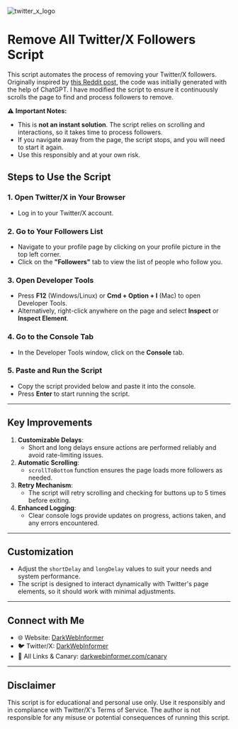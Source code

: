 ![twitter_x_logo](https://github.com/user-attachments/assets/9dcdbe07-a491-4495-9a07-566adf7a2d54)

# Remove All Twitter/X Followers Script

This script automates the process of removing your Twitter/X followers. Originally inspired by [this Reddit post](https://www.reddit.com/r/Twitter/comments/1gs601u/removing_all_my_followers/), the code was initially generated with the help of ChatGPT. I have modified the script to ensure it continuously scrolls the page to find and process followers to remove.

⚠️ **Important Notes:**
- This is **not an instant solution**. The script relies on scrolling and interactions, so it takes time to process followers.
- If you navigate away from the page, the script stops, and you will need to start it again.
- Use this responsibly and at your own risk.

## Steps to Use the Script

### 1. Open Twitter/X in Your Browser
- Log in to your Twitter/X account.

### 2. Go to Your Followers List
- Navigate to your profile page by clicking on your profile picture in the top left corner.
- Click on the **"Followers"** tab to view the list of people who follow you.

### 3. Open Developer Tools
- Press **F12** (Windows/Linux) or **Cmd + Option + I** (Mac) to open Developer Tools.
- Alternatively, right-click anywhere on the page and select **Inspect** or **Inspect Element**.

### 4. Go to the Console Tab
- In the Developer Tools window, click on the **Console** tab.

### 5. Paste and Run the Script
- Copy the script provided below and paste it into the console.
- Press **Enter** to start running the script.

---

## Key Improvements
1. **Customizable Delays**:
   - Short and long delays ensure actions are performed reliably and avoid rate-limiting issues.
2. **Automatic Scrolling**:
   - `scrollToBottom` function ensures the page loads more followers as needed.
3. **Retry Mechanism**:
   - The script will retry scrolling and checking for buttons up to 5 times before exiting.
4. **Enhanced Logging**:
   - Clear console logs provide updates on progress, actions taken, and any errors encountered.

---

## Customization
- Adjust the `shortDelay` and `longDelay` values to suit your needs and system performance.
- The script is designed to interact dynamically with Twitter's page elements, so it should work with minimal adjustments.

---

## Connect with Me
- 🌐 Website: [DarkWebInformer](https://darkwebinformer.com)
- 🐦 Twitter/X: [DarkWebInformer](https://x.com/DarkWebInformer)
- 🔗 All Links & Canary: [darkwebinformer.com/canary](https://darkwebinformer.com/canary)

---

## Disclaimer
This script is for educational and personal use only. Use it responsibly and in compliance with Twitter/X's Terms of Service. The author is not responsible for any misuse or potential consequences of running this script.
